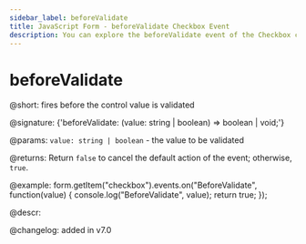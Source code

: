 ```yaml
---
sidebar_label: beforeValidate
title: JavaScript Form - beforeValidate Checkbox Event 
description: You can explore the beforeValidate event of the Checkbox control of Form in the documentation of the DHTMLX JavaScript UI library. Browse developer guides and API reference, try out code examples and live demos, and download a free 30-day evaluation version of DHTMLX Suite 7.
---
```


# beforeValidate

@short: fires before the control value is validated

@signature: {'beforeValidate: (value: string | boolean) => boolean | void;'}

@params:
`value: string | boolean` - the value to be validated

@returns:
Return `false` to cancel the default action of the event; otherwise, `true`.

@example:
form.getItem("checkbox").events.on("BeforeValidate", function(value) {
    console.log("BeforeValidate", value);
    return true;
});

@descr:

@changelog: added in v7.0
